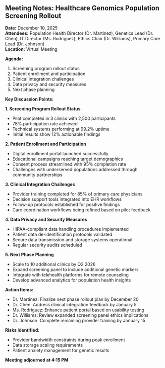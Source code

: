 ## Meeting Notes: Healthcare Genomics Population Screening Rollout

**Date:** December 10, 2025  
**Attendees:** Population Health Director (Dr. Martinez), Genetics Lead (Dr. Chen), IT Director (Ms. Rodriguez), Ethics Chair (Dr. Williams), Primary Care Lead (Dr. Johnson)  
**Location:** Virtual Meeting  

**Agenda:**
1. Screening program rollout status
2. Patient enrollment and participation
3. Clinical integration challenges
4. Data privacy and security measures
5. Next phase planning

**Key Discussion Points:**

**1. Screening Program Rollout Status**
- Pilot completed in 3 clinics with 2,500 participants
- 78% participation rate achieved
- Technical systems performing at 99.2% uptime
- Initial results show 12% actionable findings

**2. Patient Enrollment and Participation**
- Digital enrollment portal launched successfully
- Educational campaigns reaching target demographics
- Consent process streamlined with 95% completion rate
- Challenges with underserved populations addressed through community partnerships

**3. Clinical Integration Challenges**
- Provider training completed for 85% of primary care physicians
- Decision support tools integrated into EHR workflows
- Follow-up protocols established for positive findings
- Care coordination workflows being refined based on pilot feedback

**4. Data Privacy and Security Measures**
- HIPAA-compliant data handling procedures implemented
- Patient data de-identification protocols validated
- Secure data transmission and storage systems operational
- Regular security audits scheduled

**5. Next Phase Planning**
- Scale to 10 additional clinics by Q2 2026
- Expand screening panel to include additional genetic markers
- Integrate with telehealth platforms for remote counseling
- Develop advanced analytics for population health insights

**Action Items:**
- Dr. Martinez: Finalize next phase rollout plan by December 20
- Dr. Chen: Address clinical integration feedback by January 5
- Ms. Rodriguez: Enhance patient portal based on usability testing
- Dr. Williams: Review expanded screening panel ethics implications
- Dr. Johnson: Complete remaining provider training by January 15

**Risks Identified:**
- Provider bandwidth constraints during peak enrollment
- Data storage scaling requirements
- Patient anxiety management for genetic results

**Meeting adjourned at 4:15 PM**